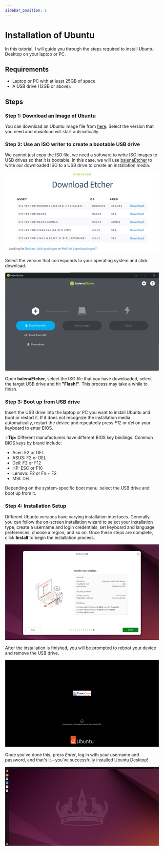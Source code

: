 ```yaml
---
sidebar_position: 1
---
```


# Installation of Ubuntu

In this tutorial, I will guide you through the steps required to install Ubuntu Desktop on your laptop or PC.  

## Requirements

- Laptop or PC with at least 25GB of space.
- A USB drive (12GB or above).

## Steps

### Step 1: Download an Image of Ubuntu
You can download an Ubuntu image file from [here](https://mirror.twds.com.tw/ubuntu-releases/). Select the version that you need and download will start autimatically.  

### Step 2: Use an ISO writer to create a bootable USB drive
We cannot just copy the ISO file, we need a software to write ISO images to USB drives so that it is bootable. In this case, we will use [balenaEtcher](https://etcher.balena.io/) to write our downloaded ISO to a USB drive to create an installation media.  

![balenaEtcher](./img/balena.png)

Select the version that corresponds to your operating system and click download.  

![balenaUI](./img/balena-ui.png)

Open **balenaEtcher**, select the ISO file that you have downloaded, select the target USB drive and hit **"Flash!"**. This process may take a while to finish.  

### Step 3: Boot up from USB drive
Insert the USB drive into the laptop or PC you want to install Ubuntu and boot or restart it. If it does not recognize the installation media automatically, restart the device and repeatedly press *F12* or *del* on your keyboard to enter BIOS.

💡**Tip:** Different manufacturers have different BIOS key bindings. Common BIOS keys by brand include:
- Acer: F2 or DEL
- ASUS: F2 or DEL
- Dell: F2 or F12
- HP: ESC or F10
- Lenovo: F2 or Fn + F2
- MSI: DEL

Depending on the system-specific boot menu, select the USB drive and boot up from it.

### Step 4: Installation Setup
Different Ubuntu versions have varying installation interfaces. Generally, you can follow the on-screen installation wizard to select your installation type, create a username and login credentials, set keyboard and language preferences, choose a region, and so on. Once these steps are complete, click **Install** to begin the installation process. 

![install0](./img/install0.png)

After the installation is finished, you will be prompted to reboot your device and remove the USB drive.  

![install1](./img/install1.png)

Once you've done this, press *Enter*, log in with your username and password, and that's it—you’ve successfully installed Ubuntu Desktop!

![install2](./img/install2.png)
